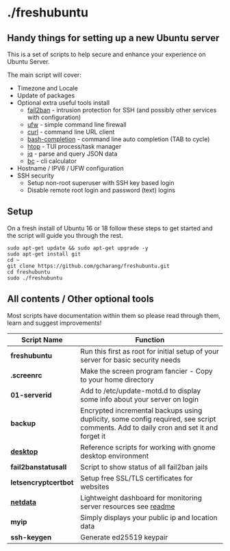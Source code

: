 # ./freshubuntu
## Handy things for setting up a new Ubuntu server

This is a set of scripts to help secure and enhance your experience on Ubuntu Server.

The main script will cover:
* Timezone and Locale
* Update of packages
* Optional extra useful tools install
    * [fail2ban](https://www.fail2ban.org) - intrusion protection for SSH (and possibly other services with configuration)
    * [ufw](https://wiki.ubuntu.com/UncomplicatedFirewall) - simple command line firewall
    * [curl](https://curl.haxx.se/) - command line URL client
    * [bash-completion](https://github.com/scop/bash-completion) - command line auto completion (TAB to cycle)
    * [htop](https://hisham.hm/htop/) - TUI process/task manager
    * [jq](https://stedolan.github.io/jq/) - parse and query JSON data
    * [bc](https://www.gnu.org/software/bc/) - cli calculator
* Hostname / IPV6 / UFW configuration
* SSH security
    * Setup non-root superuser with SSH key based login
    * Disable remote root login and password (text) logins

## Setup
On a fresh install of Ubuntu 16 or 18 follow these steps to get started and the script will guide you through the rest.
```
sudo apt-get update && sudo apt-get upgrade -y
sudo apt-get install git
cd ~
git clone https://github.com/gcharang/freshubuntu.git
cd freshubuntu
sudo ./freshubuntu
```

## All contents / Other optional tools
Most scripts have documentation within them so please read through them, learn and suggest improvements!

Script Name | Function
----------- | --------
**freshubuntu** | Run this first as root for initial setup of your server for basic security needs
**.screenrc** | Make the screen program fancier - Copy to your home directory
**01-serverid** | Add to /etc/update-motd.d to display some info about your server on login
**backup** | Encrypted incremental backups using duplicity, some config required, see script comments. Add to daily cron and set it and forget it
**[desktop](./desktop)** | Reference scripts for working with gnome desktop environment
**fail2banstatusall** | Script to show status of all fail2ban jails
**letsencryptcertbot** | Setup free SSL/TLS certificates for websites
**[netdata](./netdata)** | Lightweight dashboard for monitoring server resources see [readme](./netdata)
**myip** | Simply displays your public ip and location data
**ssh-keygen** | Generate ed25519 keypair
